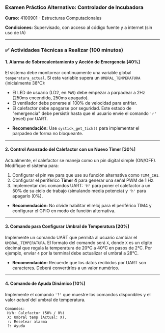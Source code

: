 ### Examen Práctico Alternativo: Controlador de Incubadora

**Curso:** 4100901 - Estructuras Computacionales

**Condiciones:** Supervisado, con acceso al código fuente y a internet (sin uso de IA)

---

### ✅ Actividades Técnicas a Realizar (100 minutos)

#### 1. Alarma de Sobrecalentamiento y Acción de Emergencia [40%]
El sistema debe monitorear continuamente una variable global `temperatura_actual`. Si esta variable supera un `UMBRAL_TEMPERATURA` (inicialmente 38°C):
- El LED de usuario (LD2, en `PA5`) debe empezar a parpadear a 2Hz (250ms encendido, 250ms apagado).
- El ventilador debe ponerse al 100% de velocidad para enfriar.
- El calefactor debe apagarse por seguridad.
Este estado de "emergencia" debe persistir hasta que el usuario envíe el comando `'r'` (reset) por UART.

*   **Recomendación:** Use `systick_get_tick()` para implementar el parpadeo de forma no bloqueante.

---
#### 2. Control Avanzado del Calefactor con un Nuevo Timer [30%]
Actualmente, el calefactor se maneja como un pin digital simple (ON/OFF). Modifique el sistema para:
1.  Configurar el pin `PB6` para que use su función alternativa como `TIM4_CH1`.
2.  Configurar el periférico **Timer 4** para generar una señal PWM de 1 Hz.
3.  Implementar dos comandos UART: `'H'` para poner el calefactor a un 50% de su ciclo de trabajo (simulando media potencia) y `'h'` para apagarlo (0%).

*   **Recomendación:** No olvide habilitar el reloj para el periférico TIM4 y configurar el GPIO en modo de función alternativa.

---
#### 3. Comando para Configurar Umbral de Temperatura [20%]
Implemente un comando UART que permita al usuario cambiar el `UMBRAL_TEMPERATURA`. El formato del comando será `X`, donde `X` es un dígito decimal que regula la temperatura de 20°C a 40°C en pasos de 2°C. Por ejemplo, enviar `4` por la terminal debe actualizar el umbral a 28°C.

*   **Recomendación:** Recuerde que los datos recibidos por UART son caracteres. Deberá convertirlos a un valor numérico.

---
#### 4. Comando de Ayuda Dinámico [10%]
Implemente el comando `'?'` que muestre los comandos disponibles y el valor *actual* del umbral de temperatura.
```
Comandos:
 H/h: Calefactor (50% / 0%)
 X: Umbral temp (Actual: X).
 r: Resetear alarma
 ?: Ayuda
```
